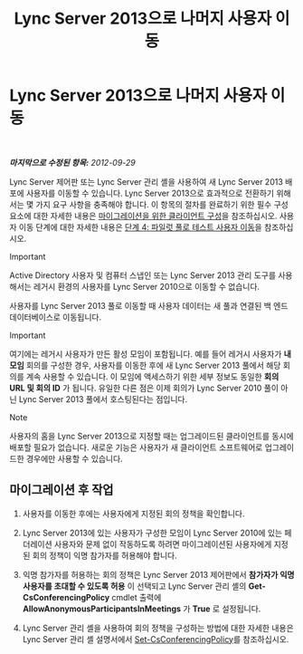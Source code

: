 ﻿---
title: Lync Server 2013으로 나머지 사용자 이동
TOCTitle: Lync Server 2013으로 나머지 사용자 이동
ms:assetid: 72025e1b-97d1-40e9-8a98-28c018942b48
ms:mtpsurl: https://technet.microsoft.com/ko-kr/library/JJ688090(v=OCS.15)
ms:contentKeyID: 49885807
ms.date: 08/24/2015
mtps_version: v=OCS.15
ms.translationtype: HT
---

# Lync Server 2013으로 나머지 사용자 이동

 

_**마지막으로 수정된 항목:** 2012-09-29_

Lync Server 제어판 또는 Lync Server 관리 셸을 사용하여 새 Lync Server 2013 배포에 사용자를 이동할 수 있습니다. Lync Server 2013으로 효과적으로 전환하기 위해서는 몇 가지 요구 사항을 충족해야 합니다. 이 항목의 절차를 완료하기 위한 필수 구성 요소에 대한 자세한 내용은 [마이그레이션을 위한 클라이언트 구성](configure-clients-for-migration.md)을 참조하십시오. 사용자 이동 단계에 대한 자세한 내용은 [단계 4: 파일럿 풀로 테스트 사용자 이동](phase-4-move-test-users-to-the-pilot-pool.md)을 참조하십시오.


> [!IMPORTANT]
> Active Directory 사용자 및 컴퓨터 스냅인 또는 Lync Server 2013 관리 도구를 사용해서는 레거시 환경의 사용자를 Lync Server 2010으로 이동할 수 없습니다.



사용자를 Lync Server 2013 풀로 이동할 때 사용자 데이터는 새 풀과 연결된 백 엔드 데이터베이스로 이동됩니다.


> [!IMPORTANT]
> 여기에는 레거시 사용자가 만든 활성 모임이 포함됩니다. 예를 들어 레거시 사용자가 <STRONG>내 모임</STRONG> 회의를 구성한 경우, 사용자를 이동한 후에 새 Lync Server 2013 풀에서 해당 회의를 계속 사용할 수 있습니다. 이 모임에 액세스하기 위한 세부 정보도 동일한 <STRONG>회의 URL 및 회의 ID</STRONG> 가 됩니다. 유일한 다른 점은 이제 회의가 Lync Server 2010 풀이 아닌 Lync Server 2013 풀에서 호스팅된다는 점입니다.




> [!NOTE]
> 사용자의 홈을 Lync Server 2013으로 지정할 때는 업그레이드된 클라이언트를 동시에 배포할 필요가 없습니다. 새로운 기능은 사용자가 새 클라이언트 소프트웨어로 업그레이드한 경우에만 사용할 수 있습니다.



## 마이그레이션 후 작업

1.  사용자를 이동한 후에는 사용자에게 지정된 회의 정책을 확인합니다.

2.  Lync Server 2013에 있는 사용자가 구성한 모임이 Lync Server 2010에 있는 페더레이션 사용자와 문제 없이 작동하도록 하려면 마이그레이션된 사용자에게 지정된 회의 정책이 익명 참가자를 허용해야 합니다.

3.  익명 참가자를 허용하는 회의 정책은 Lync Server 2013 제어판에서 **참가자가 익명 사용자를 초대할 수 있도록 허용** 이 선택되고 Lync Server 관리 셸의 **Get-CsConferencingPolicy** cmdlet 출력에 **AllowAnonymousParticipantsInMeetings** 가 **True** 로 설정됩니다.

4.  Lync Server 관리 셸을 사용하여 회의 정책을 구성하는 방법에 대한 자세한 내용은 Lync Server 관리 셸 설명서에서 [Set-CsConferencingPolicy](set-csconferencingpolicy.md)를 참조하십시오.

